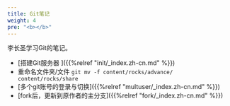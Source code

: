```yaml
---
title: Git笔记
weight: 4
pre: "<b></b>"
---
```


李长圣学习Git的笔记。

* [搭建Git服务器 ]({{%relref "init/_index.zh-cn.md" %}})
* 重命名文件夹/文件 `git mv -f content/rocks/advance/ content/rocks/share`
* [多个git账号的登录与切换]({{%relref "multuser/_index.zh-cn.md" %}})
* [fork后，更新到原作者的主分支]({{%relref "fork/_index.zh-cn.md" %}})
